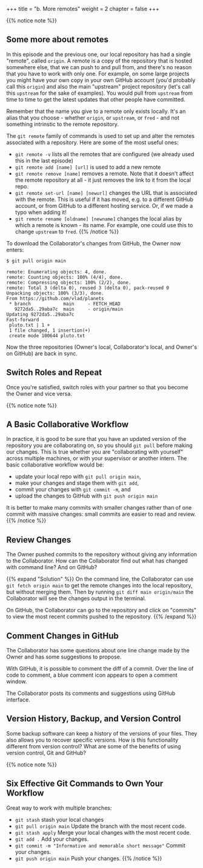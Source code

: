 +++
title = "b. More remotes"
weight = 2
chapter = false
+++

{{% notice note %}}
## Some more about remotes

 In this episode and the previous one, our local repository has had
 a single "remote", called `origin`. A remote is a copy of the repository
 that is hosted somewhere else, that we can push to and pull from, and 
 there's no reason that you have to work with only one. For example, 
 on some large projects you might have your own copy in your own GitHub
 account (you'd probably call this `origin`) and also the main "upstream"
 project repository (let's call this `upstream` for the sake of examples).
 You would pull from `upstream` from time to 
 time to get the latest updates that other people have committed.

 Remember that the name you give to a remote only exists locally. It's
 an alias that you choose - whether `origin`, or `upstream`, or `fred` -
 and not something intrinstic to the remote repository.

 The `git remote` family of commands is used to set up and alter the remotes
 associated with a repository. Here are some of the most useful ones:

 * `git remote -v` lists all the remotes that are configured (we already used
 this in the last episode)
 * `git remote add [name] [url]` is used to add a new remote
 * `git remote remove [name]` removes a remote. Note that it doesn't affect the 
 remote repository at all - it just removes the link to it from the local repo.
 * `git remote set-url [name] [newurl]` changes the URL that is associated 
 with the remote. This is useful if it has moved, e.g. to a different GitHub
 account, or from GitHub to a different hosting service. Or, if we made a typo when
 adding it!
 * `git remote rename [oldname] [newname]` changes the local alias by which a remote 
 is known - its name. For example, one could use this to change `upstream` to `fred`.
{{% /notice %}}

To download the Collaborator's changes from GitHub, the Owner now enters:

```Bash
$ git pull origin main
```


```
remote: Enumerating objects: 4, done.
remote: Counting objects: 100% (4/4), done.
remote: Compressing objects: 100% (2/2), done.
remote: Total 3 (delta 0), reused 3 (delta 0), pack-reused 0
Unpacking objects: 100% (3/3), done.
From https://github.com/vlad/planets
 * branch            main     - FETCH_HEAD
   9272da5..29aba7c  main     - origin/main
Updating 9272da5..29aba7c
Fast-forward
 pluto.txt | 1 +
 1 file changed, 1 insertion(+)
 create mode 100644 pluto.txt
```


Now the three repositories (Owner's local, Collaborator's local, and Owner's on
GitHub) are back in sync. 

## Switch Roles and Repeat

 Once you're satisfied, switch roles with your partner so 
 that you become the Owner and vice versa.

{{% notice note %}}
## A Basic Collaborative Workflow

 In practice, it is good to be sure that you have an updated version of the
 repository you are collaborating on, so you should `git pull` before making
 our changes. This is true whether you are "collaborating with yourself" across
 multiple machines, or with your supervisor or another intern.
 The basic collaborative workflow would be:

 * update your local repo with `git pull origin main`,
 * make your changes and stage them with `git add`,
 * commit your changes with `git commit -m`, and
 * upload the changes to GitHub with `git push origin main`

 It is better to make many commits with smaller changes rather than
 of one commit with massive changes: small commits are easier to
 read and review.
{{% /notice %}}


## Review Changes

 The Owner pushed commits to the repository without giving any information
 to the Collaborator. How can the Collaborator find out what has changed with
 command line? And on GitHub?

{{% expand "Solution" %}}
  On the command line, the Collaborator can use ```git fetch origin main```
  to get the remote changes into the local repository, but without merging
  them. Then by running ```git diff main origin/main``` the Collaborator
  will see the changes output in the terminal.
 
  On GitHub, the Collaborator can go to the repository and click on 
  "commits" to view the most recent commits pushed to the repository.
{{% /expand %}}


## Comment Changes in GitHub

 The Collaborator has some questions about one line change made by the Owner and
 has some suggestions to propose.

 With GitHub, it is possible to comment the diff of a commit. Over the line of
 code to comment, a blue comment icon appears to open a comment window.

 The Collaborator posts its comments and suggestions using GitHub interface.

## Version History, Backup, and Version Control

 Some backup software can keep a history of the versions of your files. They also
 allows you to recover specific versions. How is this functionality different from version control?
 What are some of the benefits of using version control, Git and GitHub?

{{% notice note %}}
## Six Effective Git Commands to Own Your Workflow 

 Great way to work with multiple branches:
 * `git stash` stash your local changes
 * `git pull origin main` Update the branch with the most recent code.
 * `git stash apply` Merge your local changes with the most recent code.
 * `git add .` Add your changes.
 * `git commit -m "Informative and memorable short message"` Commit your changes.
 * `git push origin main` Push your changes.
{{% /notice %}}
